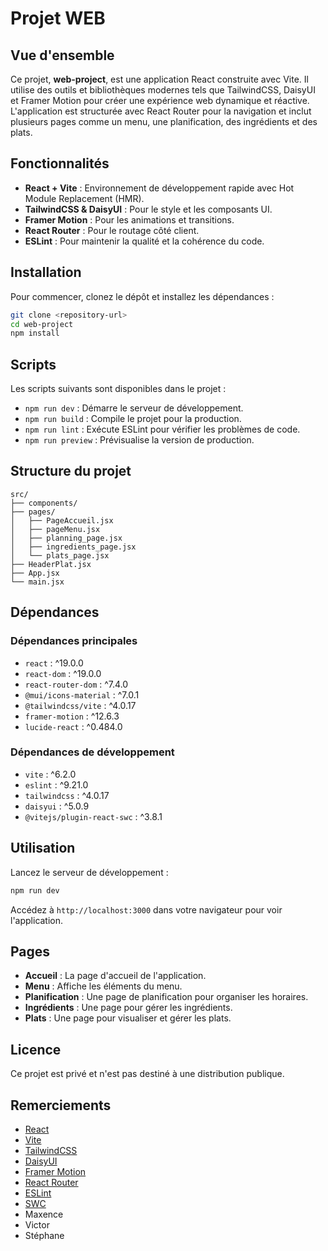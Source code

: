 # Projet WEB

## Vue d'ensemble

Ce projet, **web-project**, est une application React construite avec Vite. Il utilise des outils et bibliothèques modernes tels que TailwindCSS, DaisyUI et Framer Motion pour créer une expérience web dynamique et réactive. L'application est structurée avec React Router pour la navigation et inclut plusieurs pages comme un menu, une planification, des ingrédients et des plats.

## Fonctionnalités

- **React + Vite** : Environnement de développement rapide avec Hot Module Replacement (HMR).
- **TailwindCSS & DaisyUI** : Pour le style et les composants UI.
- **Framer Motion** : Pour les animations et transitions.
- **React Router** : Pour le routage côté client.
- **ESLint** : Pour maintenir la qualité et la cohérence du code.

## Installation

Pour commencer, clonez le dépôt et installez les dépendances :

```bash
git clone <repository-url>
cd web-project
npm install
```

## Scripts

Les scripts suivants sont disponibles dans le projet :

- `npm run dev` : Démarre le serveur de développement.
- `npm run build` : Compile le projet pour la production.
- `npm run lint` : Exécute ESLint pour vérifier les problèmes de code.
- `npm run preview` : Prévisualise la version de production.

## Structure du projet

```plaintext
src/
├── components/
├── pages/
│   ├── PageAccueil.jsx
│   ├── pageMenu.jsx
│   ├── planning_page.jsx
│   ├── ingredients_page.jsx
│   └── plats_page.jsx
├── HeaderPlat.jsx
├── App.jsx
└── main.jsx
```

## Dépendances

### Dépendances principales

- `react` : ^19.0.0
- `react-dom` : ^19.0.0
- `react-router-dom` : ^7.4.0
- `@mui/icons-material` : ^7.0.1
- `@tailwindcss/vite` : ^4.0.17
- `framer-motion` : ^12.6.3
- `lucide-react` : ^0.484.0

### Dépendances de développement

- `vite` : ^6.2.0
- `eslint` : ^9.21.0
- `tailwindcss` : ^4.0.17
- `daisyui` : ^5.0.9
- `@vitejs/plugin-react-swc` : ^3.8.1

## Utilisation

Lancez le serveur de développement :

```bash
npm run dev
```

Accédez à `http://localhost:3000` dans votre navigateur pour voir l'application.

## Pages

- **Accueil** : La page d'accueil de l'application.
- **Menu** : Affiche les éléments du menu.
- **Planification** : Une page de planification pour organiser les horaires.
- **Ingrédients** : Une page pour gérer les ingrédients.
- **Plats** : Une page pour visualiser et gérer les plats.

## Licence

Ce projet est privé et n'est pas destiné à une distribution publique.

## Remerciements

- [React](https://reactjs.org/)
- [Vite](https://vitejs.dev/)
- [TailwindCSS](https://tailwindcss.com/)
- [DaisyUI](https://daisyui.com/)
- [Framer Motion](https://www.framer.com/motion/)
- [React Router](https://reactrouter.com/)
- [ESLint](https://eslint.org/)
- [SWC](https://swc.rs/)
- Maxence 
- Victor 
- Stéphane 
